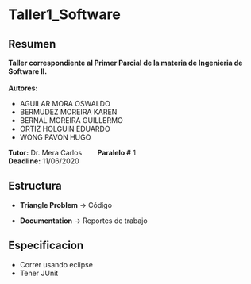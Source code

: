 # Taller1_Software

## Resumen
  **Taller correspondiente al Primer Parcial de la materia de Ingenieria de Software II.**<br><br>
  **Autores:** <br>
  - AGUILAR MORA OSWALDO
  - BERMUDEZ MOREIRA KAREN
  - BERNAL MOREIRA GUILLERMO
  - ORTIZ HOLGUIN EDUARDO
  -	WONG PAVON HUGO

  **Tutor:** Dr. Mera Carlos    &nbsp; &nbsp; &nbsp;&nbsp; **Paralelo #** 1<br>
  **Deadline:** 11/06/2020<br>

## Estructura
   + **Triangle Problem** -> Código
   
   + **Documentation** -> Reportes de trabajo
      <br>

## Especificacion
- Correr usando eclipse
- Tener JUnit
